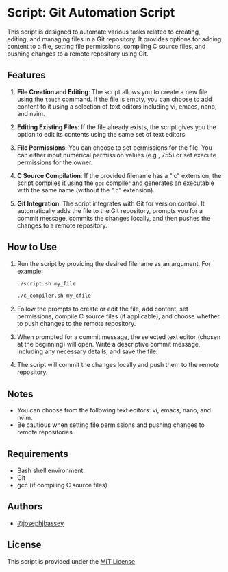 # Script: Git Automation Script

This script is designed to automate various tasks related to creating, editing, and managing files in a Git repository. It provides options for adding content to a file, setting file permissions, compiling C source files, and pushing changes to a remote repository using Git.

## Features

1. **File Creation and Editing**: The script allows you to create a new file using the `touch` command. If the file is empty, you can choose to add content to it using a selection of text editors including vi, emacs, nano, and nvim.

2. **Editing Existing Files**: If the file already exists, the script gives you the option to edit its contents using the same set of text editors.

3. **File Permissions**: You can choose to set permissions for the file. You can either input numerical permission values (e.g., 755) or set execute permissions for the owner.

4. **C Source Compilation**: If the provided filename has a ".c" extension, the script compiles it using the `gcc` compiler and generates an executable with the same name (without the ".c" extension).

5. **Git Integration**: The script integrates with Git for version control. It automatically adds the file to the Git repository, prompts you for a commit message, commits the changes locally, and then pushes the changes to a remote repository.

## How to Use

1. Run the script by providing the desired filename as an argument. For example:

   ```bash
   ./script.sh my_file
   ```
   ```bash
   ./c_compiler.sh my_cfile
   ```

2. Follow the prompts to create or edit the file, add content, set permissions, compile C source files (if applicable), and choose whether to push changes to the remote repository.

3. When prompted for a commit message, the selected text editor (chosen at the beginning) will open. Write a descriptive commit message, including any necessary details, and save the file.

4. The script will commit the changes locally and push them to the remote repository.

## Notes

- You can choose from the following text editors: vi, emacs, nano, and nvim.
- Be cautious when setting file permissions and pushing changes to remote repositories.

## Requirements

- Bash shell environment
- Git
- gcc (if compiling C source files)

## Authors

- [@josephjbassey](https://www.github.com/josephjbassey)

## License

This script is provided under the [MIT License](https://choosealicense.com/licenses/mit/)
